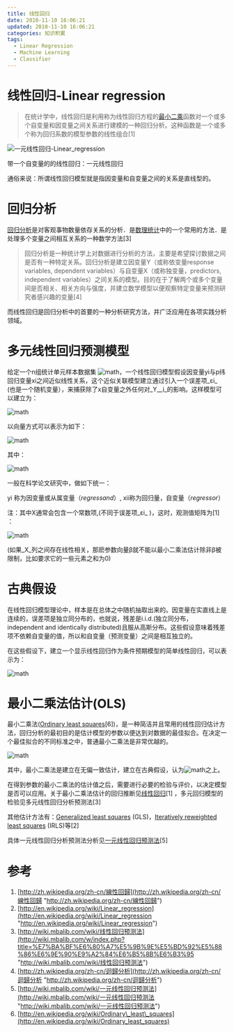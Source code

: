 ```yaml
---
title: 线性回归
date: 2010-11-10 16:06:21
updated: 2010-11-10 16:06:21
categories: 知识积累
tags:
  - Linear Regression
  - Machine Learning
  - Classifier
---
```


# 线性回归-Linear regression

> 在统计学中，线性回归是利用称为线性回归方程的[最小二乘](http://zh.wikipedia.org/zh-cn/%E6%9C%80%E5%B0%8F%E4%BA%8C%E4%B9%98%E6%B3%95)函数对一个或多个自变量和因变量之间关系进行建模的一种回归分析。这种函数是一个或多个称为回归系数的模型参数的线性组合\[1\]

<!-- more -->

![一元线性回归-Linear_regression](https://ws2.sinaimg.cn/large/006tNbRwly1fynsw1b1adj30b807tdfu.jpg)

带一个自变量的的线性回归：一元线性回归

通俗来说：所谓线性回归模型就是指因变量和自变量之间的关系是直线型的。

# 回归分析

[回归分析](http://wiki.mbalib.com/wiki/%E5%9B%9E%E5%BD%92%E5%88%86%E6%9E%90)是对客观事物数量依存关系的分析．是[数理统计](http://wiki.mbalib.com/wiki/%E6%95%B0%E7%90%86%E7%BB%9F%E8%AE%A1)中的一个常用的方法．是处理多个变量之间相互关系的一种数学方法\[3\]

> 回归分析是一种统计学上对数据进行分析的方法，主要是希望探讨数据之间是否有一种特定关系。回归分析是建立因变量Y（或称依变量response variables, dependent variables）与自变量X（或称独变量，predictors, independent variables）之间关系的模型。目的在于了解两个或多个变量间是否相关、相关方向与强度，并建立数学模型以便观察特定变量来预测研究者感兴趣的变量\[4\]

而线性回归是回归分析中的首要的一种分析研究方法，并广泛应用在各项实践分析领域。

# 多元线性回归预测模型

给定一个n组统计单元样本数据集 ![math](https://ws2.sinaimg.cn/large/006tNbRwly1fynthkoen3j304g00la9t.jpg)，一个线性回归模型假设因变量yi与p纬回归变量xi之间近似线性关系，这个近似关联模型建立通过引入一个误差项_εi_ (也是一个随机变量），来捕获除了x自变量之外任何对_Y__i_的影响。这样模型可以建立为：

![math](https://ws4.sinaimg.cn/large/006tNbRwly1fyntirsan6j30dc00nq2q.jpg)

以向量方式可以表示为如下：

![math](https://ws4.sinaimg.cn/large/006tNbRwly1fyntqatoh5j302w00i0sh.jpg)

其中：

![math](https://ws3.sinaimg.cn/large/006tNbRwly1fyntoav203j30ho031jrc.jpg)

一般在科学论文研究中，做如下统一：

yi 称为因变量或从属变量（_regressand_）, xii称为回归量，自变量（_regressor_）

注：其中X通常会包含一个常数项,(不同于误差项_εi_ )，这时，观测值矩阵为\[1\] ：

![math](https://ws4.sinaimg.cn/large/006tNbRwly1fynts0r0ksj305z031dfn.jpg)

(如果_X_列之间存在线性相关，那麽参数向量β就不能以最小二乘法估计除非β被限制，比如要求它的一些元素之和为0)

# 古典假设

在线性回归模型理论中，样本是在总体之中随机抽取出来的。因变量在实直线上是连续的，误差项是独立同分布的，也就说，残差是i.i.d.(独立同分布，independent and identically distributed)且服从高斯分布。这些假设意味着残差项不依赖自变量的值，所以和自变量（预测变量）之间是相互独立的。

在这些假设下，建立一个显示线性回归作为条件预期模型的简单线性回归，可以表示为：

![math](https://ws1.sinaimg.cn/large/006tNbRwly1fynttlwcykj306100lq2p.jpg)

# 最小二乘法估计(OLS)

最小二乘法([Ordinary least squares](http://en.wikipedia.org/wiki/Ordinary_least_squares)\[6\])，是一种简洁并且常用的线性回归估计方法，回归分析的最初目的是估计模型的参数以便达到对数据的最佳拟合。在决定一个最佳拟合的不同标准之中，普通最小二乘法是非常优越的。

![math](https://ws2.sinaimg.cn/large/006tNbRwly1fyntvejl8sj30ab00tjr7.jpg)

其中，最小二乘法是建立在无偏一致估计，建立在古典假设，认为![math](https://ws3.sinaimg.cn/large/006tNbRwly1fyntwxaae1j302u00k3y9.jpg)之上。

在得到参数的最小二乘法的估计值之后，需要进行必要的检验与评价，以决定模型是否可以应用。关于最小二乘法估计的回归推断见[线性回归](http://zh.wikipedia.org/zh-cn/線性回歸)\[1\] ，多元回归模型的检验见多元线性回归分析预测法[3]

其他估计方法有：[Generalized least squares](http://en.wikipedia.org/wiki/Generalized_least_squares) (GLS)，[Iteratively reweighted least squares](http://en.wikipedia.org/wiki/Iteratively_reweighted_least_squares) (IRLS)等\[2\]

具体一元线性回归分析预测法分析见[一元线性回归预测法](http://wiki.mbalib.com/wiki/一元线性回归预测法)\[5\]

# 参考

1. [http://zh.wikipedia.org/zh-cn/線性回歸](http://zh.wikipedia.org/zh-cn/線性回歸 "http://zh.wikipedia.org/zh-cn/線性回歸")
2. [http://en.wikipedia.org/wiki/Linear_regression](http://en.wikipedia.org/wiki/Linear_regression "http://en.wikipedia.org/wiki/Linear_regression")
3. [http://wiki.mbalib.com/wiki/线性回归预测法](http://wiki.mbalib.com/w/index.php?title=%E7%BA%BF%E6%80%A7%E5%9B%9E%E5%BD%92%E5%88%86%E6%9E%90%E9%A2%84%E6%B5%8B%E6%B3%95 "http://wiki.mbalib.com/wiki/线性回归预测法")
4. [http://zh.wikipedia.org/zh-cn/迴歸分析](http://zh.wikipedia.org/zh-cn/迴歸分析 "http://zh.wikipedia.org/zh-cn/迴歸分析")
5. [http://wiki.mbalib.com/wiki/一元线性回归预测法](http://wiki.mbalib.com/wiki/一元线性回归预测法 "http://wiki.mbalib.com/wiki/一元线性回归预测法")
6. [http://en.wikipedia.org/wiki/Ordinary\_least\_squares](http://en.wikipedia.org/wiki/Ordinary_least_squares)